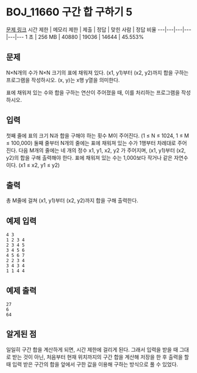 # BOJ_11660 구간 합 구하기 5
[문제 링크](https://www.acmicpc.net/problem/11660)
시간 제한 |	메모리 제한 |	제출 |	정답 |	맞힌 사람 |	정답 비율
---|---|---|---|---|---
1 초	| 256 MB |	40880 |	19036 |	14644 |	45.553%

## 문제
N×N개의 수가 N×N 크기의 표에 채워져 있다. (x1, y1)부터 (x2, y2)까지 합을 구하는 프로그램을 작성하시오. (x, y)는 x행 y열을 의미한다.

표에 채워져 있는 수와 합을 구하는 연산이 주어졌을 때, 이를 처리하는 프로그램을 작성하시오.

## 입력
첫째 줄에 표의 크기 N과 합을 구해야 하는 횟수 M이 주어진다. (1 ≤ N ≤ 1024, 1 ≤ M ≤ 100,000) 둘째 줄부터 N개의 줄에는 표에 채워져 있는 수가 1행부터 차례대로 주어진다. 다음 M개의 줄에는 네 개의 정수 x1, y1, x2, y2 가 주어지며, (x1, y1)부터 (x2, y2)의 합을 구해 출력해야 한다. 표에 채워져 있는 수는 1,000보다 작거나 같은 자연수이다. (x1 ≤ x2, y1 ≤ y2)

## 출력
총 M줄에 걸쳐 (x1, y1)부터 (x2, y2)까지 합을 구해 출력한다.

## 예제 입력
```
4 3
1 2 3 4
2 3 4 5
3 4 5 6
4 5 6 7
2 2 3 4
3 4 3 4
1 1 4 4
```

## 예제 출력
```
27
6
64
```

## 알게된 점
일일히 구간 합을 계산하게 되면, 시간 제한에 걸리게 된다. 그래서 입력을 받을 때 그대로 받는 것이 아닌, 처음부터 현재 위치까지의 구간 합을 계산해 저장을 한 후 출력을 할때 입력 받은 구간의 합을 앞에서 구한 값을 이용해 구하는 방식으로 풀 수 있었다.
